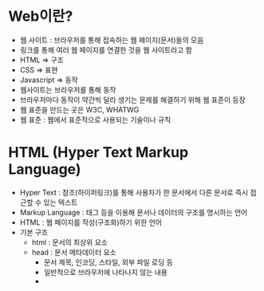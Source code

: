# Web이란?
* 웹 사이트 : 브라우저를 통해 접속하는 웹 페이지(문서)들의 모음
* 링크를 통해 여러 웹 페이지를 연결한 것을 웹 사이트라고 함
* HTML => 구조
* CSS => 표현
* Javascript => 동작
* 웹사이트는 브라우저를 통해 동작
* 브라우저마다 동작이 약간씩 달라 생기는 문제를 해결하기 위해 웹 표준이 등장
* 웹 표준을 만드는 곳은 W3C, WHATWG
* 웹 표준 : 웹에서 표준적으로 사용되는 기술이나 규칙
  
# HTML (Hyper Text Markup Language)
* Hyper Text : 참조(하이퍼링크)를 통해 사용자가 한 문서에서 다른 문서로 즉시 접근할 수 있는 텍스트
* Markup Language : 태그 등을 이용해 문서나 데이터의 구조를 명시하는 언어
* HTML : 웹 페이지를 작성(구조화)하기 위한 언어
* 기본 구조
  * html : 문서의 최상위 요소
  * head : 문서 메타데이터 요소
    * 문서 제목, 인코딩, 스타일, 외부 파일 로딩 등
    * 일반적으로 브라우저에 나타나지 않는 내용
    * <title> : 브라우저 상단 타이틀
    * <meta> : 문서 레벨 메타데이터 요소
    * <link> : 외부 리소스 연결 요소
    * <script> : 스크립트 요소 
    * <style> : CSS 직접 작성
  * body : 문서 본문 요소
    * 실제 화면 구성과 관련된 내용
* 요소
  * 태그로 내용을 감싸는 것으로 그 정보의 성격과 의미를 정의
  * 내용이 없는 태그들도 존재(닫는 태그가 없음)
    * br, hr, img, input, link, meta
  * 요소는 중첩될 수 있음
    * 요소의 중첩을 통해 하나의 문서를 구조화
    * 여는 태그 닫는 태그 쌍 잘 확인
* 속성
  * <a href="https://google.com"></a>
  * href 는 속성명, 뒤의 값은 속성값
  * 공백 X, 쌍따옴표 사용
  * 태그의 부가적인 정보(경로, 크기) 설정
  * 태그랑 상관업이 사용 가능한 속성들도 있음(HTML Global Attribute)
    * id : 문서 전체에서 유일한 고유 식별자 지정
    * class : 공백으로 구분된 해당 요소의 클래스의 목록
    * data-* : 페이지에 개인 사용자 정의 데이터 저장
    * style : inline 스타일
    * title : 요소에 대한 추가 정보 지정
    * tabindex : 요소의 탭 순서
* 시맨틱 태그
  * HTML 태그가 특정 목적, 역할 및 의미적 가치를 가지는 것
  * Non semantic 요소로는 div, span, a, form, table 등이 있음
  * header : 문서 전체나 섹션의 헤더
  * nav : 내비게이션
  * aside : 사이드에 위치한 공간, 메인 콘텐츠와 관련성이 적은 콘텐츠
  * section : 문서의 일반적인 구분, 컨텐츠의 그룹을 표현
  * article : 문서, 페이지, 사이트 안에서 독립적으로 구분되는 영역
  * footer : 문서 전체나 섹션의 마지막 부분
  * 사용해야 하는 이유 : 의미론적 마크업  
    * 의미 있는 정보의 그룹을 태그로 표현
    * 가독성 높이고 유지보수 쉬움
    * 검색 엔진 최적화
  * 렌더링 (Rendering) : 웹사이트 코드를 사용자가 보게 되는 웹 사이트로 바꾸는 과정 
  * DOM (Document Object Model) 트리 : 텍스트 파일인 HTML 문서를 브라우저에서 렌더링 하기 위한 구조
    * HTML 문서에 대한 모델 구성
    * HTML 문서 내의 각 요소에 접근 / 수정에 필요한 프로퍼티와 메서드를 제공

# HTML 문서 구조화
* 인라인 요소는 글자 취급 / 블록 요소는 한 줄 모두 사용
* 텍스트 요소
  * <a></a> : href 속성을 활용하여 다른 URL로 연결하는 하이퍼링크 생성
  * <b></b> / <strong></strong> : 굵은 글씨 요소 / 중요한 강조
  * <i></i> / <em></em> : 기울임 글씨 요소 / 중요한 강조
  * <br> : 텍스트 내에 줄 바꿈 생성
  * <img> : src 속성을 활용해 이미지 표현
  * <span></span> : 의미 없는 인라인 컨테이너

* 그룹 컨텐츠
  * <p></p> : 하나의 문단
  * <hr> : 문단 레벨 요소에서의 주제의 분리 (수평선으로 표현)
  * <ol></ol> : 순서가 있는 리스트
  * <ul></ul> : 순서가 없는 리스트
  * <pre></pre> : HTML에 작성한 내용을 그대로 표현
  * <blockquote></blockquote> : 텍스트가 긴 인용문 (주로 들여쓰기를 한 것으로 표현 됨)
  * <div></div> : 의미 없는 블록 레벨 컨테이너

* form 태그
  * 정보를 서버에 제출하기 위해 사용하는 태그
  * 기본 속성
    * action : form을 처리할 서버의 URL (데이터를 보낼 곳)
    * method : form을 제출할 때 사용할 HTTP 메서드 (GET or POST)
    * enctype : method가 post인 경우 데이터의 유형
* input 태그
  * 다양한 타입을 가지는 입력 데이터 유형과 위젯 제공
  * 대표 속성
    * name : form control에 적용되는 이름 (이름/값 페어로 전송)
    * value : form control에 적용되는 값 (이름/값 페어로 전송)
    * required, readonly, autofocus, autocomplete, disabled 등
  * input label
    * label을 클릭해 input 자체의 초점을 맞추거나 활성화 시킬 수 있음
    * 사용자는 선택할 수 있는 영역이 늘어나 웹 / 모바일 환경에서 편하게 사용 가능
    * 화면리더기에서도 label을 읽어 쉽게 내용을 확인 할 수 있도록 함
    * <input>에 id 속성을, <label>에는 for 속성을 활용해 상호 연관을 시킴
  ```html
  <label for="agreement">개인정보 수집에 동의합니다.</label>
  <input type="checkbox" name="agreement" id="agreement">
  ```

  * input 유형 - `일반`
    * text : 일반 텍스트 입력
    * password : 입력 시 값이 보이지 않고 문자를 특수기호(*)로 표현
    * email : 이메일 형식이 아닌 경우 form 제출 불가
    * number : min, max, step 속성을 활용해 숫자 범위 설정 가능
    * file : accept 속성을 활용해 파일 타입 지정 가능
  * input 유형 - `항목 중 선택`
    * 일반적으로 label 태그와 함께 사용해 선택 항목을 작성함
    * 동일 항목에 대해서는 name을 지정하고 선택된 항목에 대한 value를 지정해야 함
      * checkbox : 다중 선택
      * radio button : 단일 선택
  * input 유형 - `기타`
    * color : color picker
    * date : date picker
    * hidden : 사용자에게 보이지 않는 input